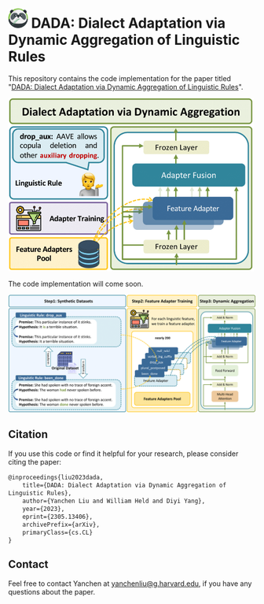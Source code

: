 # <img src="img/panda.png" alt="Panda" width="40" height="40"> DADA: Dialect Adaptation via Dynamic Aggregation of Linguistic Rules

This repository contains the code implementation for the paper titled "[DADA: Dialect Adaptation via Dynamic Aggregation of Linguistic Rules](https://arxiv.org/abs/2305.13406)". 

<img src="img/DADA.png" alt="Panda" width="500"> 

The code implementation will come soon.

![process](img/process.png)

<!-- 
## Table of Contents

- [Abstract](#abstract)
- [Requirements](#requirements)
- [Installation](#installation)
- [Usage](#usage)
- [Results](#results)
- [License](#license)
- [Citation](#citation)

## Abstract

Provide a brief summary of the paper, highlighting the problem statement, methodology, and key findings. Mention the significance or contributions of the research.

## Requirements

List the software dependencies, libraries, and versions required to run the code. Include instructions for installing any specific tools or packages needed.

## Installation

Provide step-by-step instructions on how to set up the project and install any necessary dependencies. Include any additional configuration or setup required.

## Usage

Explain how to use the code and provide examples if applicable. Describe the different functionalities, options, or parameters available. Include any specific instructions or guidelines for running experiments or reproducing results.

## Results

Provide an overview of the results obtained from running the code. Include any figures, tables, or visualizations that showcase the findings. If the results are too extensive, consider providing a link to a separate document or a section in the paper where the results are discussed in detail.

## License

Specify the license under which the code is released. If applicable, mention any open-source licenses or restrictions.
 -->
## Citation

If you use this code or find it helpful for your research, please consider citing the paper:

```
@inproceedings{liu2023dada,
    title={DADA: Dialect Adaptation via Dynamic Aggregation of Linguistic Rules},
    author={Yanchen Liu and William Held and Diyi Yang},
    year={2023},
    eprint={2305.13406},
    archivePrefix={arXiv},
    primaryClass={cs.CL}
}
```

## Contact

Feel free to contact Yanchen at yanchenliu@g.harvard.edu, if you have any questions about the paper.


